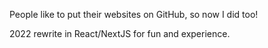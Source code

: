 People like to put their websites on GitHub, so now I did too!

2022 rewrite in React/NextJS for fun and experience.
